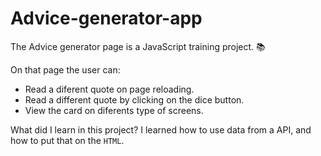 # Advice-generator-app
The Advice generator page is a JavaScript training project. 📚

On that page the user can:
- Read a diferent quote on page reloading.
- Read a different quote by clicking on the dice button.
- View the card on diferents type of screens.

What did I learn in this project?
I learned how to use data from a API, and how to put that on the `HTML`.